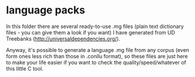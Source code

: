 # language packs

In this folder there are several ready-to-use .mg files (plain text dictionary files - you can give them a look if you want) 
I have generated from UD Treebanks (http://universaldependencies.org/).

Anyway, it's possible to generate a language .mg file from any corpus (even form ones less rich than those in .conllu format), so these files are just here to make your life easier if you
want to check the quality/speed/whatever of this little C tool.
